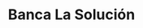 ---
title: "Banca La Solución"
url: /santo-domingo/banca-la-solucion-avenida-duarte/
shop: lotería
---